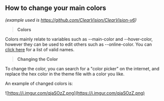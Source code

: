 ## **__How to change your main colors__**
*(example used is https://github.com/ClearVision/ClearVision-v6)*

> **__Colors__**

Colors mainly relate to variables such as --main-color and --hover-color, however they can be used to edit others such as --online-color. 
You can [click here](https://developer.mozilla.org/en-US/docs/Web/CSS/color_value#Syntax) for a list of valid names.

> **__Changing the Color__**

To change the color, you can search for a "color picker" on the internet, and replace the hex color in the theme file with a color you like.

An example of changed colors is:

![https://i.imgur.com/qjaSOzZ.png](https://i.imgur.com/qjaSOzZ.png)
